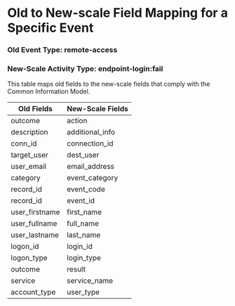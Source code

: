 Old to New-scale Field Mapping for a Specific Event
===================================================

### Old Event Type: remote-access
### New-Scale Activity Type: endpoint-login:fail

This table maps old fields to the new-scale fields that comply with the Common Information Model.

| Old Fields     | New-Scale Fields |
| -------------- | ---------------- |
| outcome        | action           |
| description    | additional_info  |
| conn_id        | connection_id    |
| target_user    | dest_user        |
| user_email     | email_address    |
| category       | event_category   |
| record_id      | event_code       |
| record_id      | event_id         |
| user_firstname | first_name       |
| user_fullname  | full_name        |
| user_lastname  | last_name        |
| logon_id       | login_id         |
| logon_type     | login_type       |
| outcome        | result           |
| service        | service_name     |
| account_type   | user_type        |